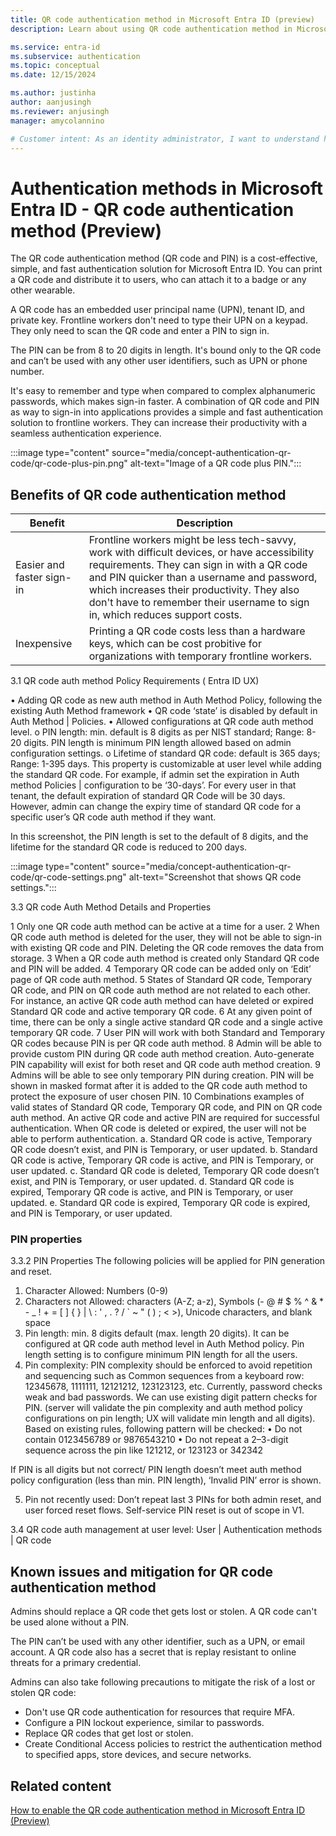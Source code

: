 ```yaml
---
title: QR code authentication method in Microsoft Entra ID (preview)
description: Learn about using QR code authentication method in Microsoft Entra ID to help improve and secure sign-in events for frontline workers.

ms.service: entra-id
ms.subservice: authentication
ms.topic: conceptual
ms.date: 12/15/2024

ms.author: justinha
author: aanjusingh
ms.reviewer: anjusingh
manager: amycolannino

# Customer intent: As an identity administrator, I want to understand how to use QR code authentication in Microsoft Entra ID to improve and secure user sign-in events for frontline workers
---
```


# Authentication methods in Microsoft Entra ID - QR code authentication method (Preview)

The QR code authentication method (QR code and PIN) is a cost-effective, simple, and fast authentication solution for Microsoft Entra ID. 
You can print a QR code and distribute it to users, who can attach it to a badge or any other wearable. 

A QR code has an embedded user principal name (UPN), tenant ID, and private key. 
Frontline workers don't need to type their UPN on a keypad. They only need to scan the QR code and enter a PIN to sign in. 

The PIN can be from 8 to 20 digits in length. 
It's bound only to the QR code and can’t be used with any other user identifiers, such as UPN or phone number.

It's easy to remember and type when compared to complex alphanumeric passwords, which makes sign-in faster. 
A combination of QR code and PIN as way to sign-in into applications provides a simple and fast authentication solution to frontline workers. 
They can increase their productivity with a seamless authentication experience. 

:::image type="content" source="media/concept-authentication-qr-code/qr-code-plus-pin.png" alt-text="Image of a QR code plus PIN.":::


## Benefits of QR code authentication method

Benefit | Description
--------|------------
Easier and faster sign-in | Frontline workers might be less tech-savvy, work with difficult devices, or have accessibility requirements. They can sign in with a QR code and PIN quicker than a username and password, which increases their productivity. They also don't have to remember their username to sign in, which reduces support costs. 
Inexpensive | Printing a QR code costs less than a hardware keys, which can be cost probitive for organizations with temporary frontline workers.

3.1	QR code auth method Policy Requirements ( Entra ID UX)

•	Adding QR code as new auth method in Auth Method Policy, following the existing Auth Method framework
•	QR code ‘state’ is disabled by default in Auth Method | Policies.
•	Allowed configurations at QR code auth method level. 
o	PIN length: min. default is 8 digits as per NIST standard; Range: 8-20 digits. PIN length is minimum PIN length allowed based on admin configuration settings.
o	Lifetime of standard QR code: default is 365 days; Range: 1-395 days. This property is customizable at user level while adding the standard QR code. For example, if admin set the expiration in Auth method Policies | configuration to be ‘30-days’. For every user in that tenant, the default expiration of standard QR Code will be 30 days. However, admin can change the expiry time of standard QR code for a specific user’s QR code auth method if they want.

In this screenshot, the PIN length is set to the default of 8 digits, and the lifetime for the standard QR code is reduced to 200 days.

:::image type="content" source="media/concept-authentication-qr-code/qr-code-settings.png" alt-text="Screenshot that shows QR code settings.":::

3.3	QR code Auth Method Details and Properties

1	Only one QR code auth method can be active at a time for a user.
2	When QR code auth method is deleted for the user, they will not be able to sign-in with existing QR code and PIN. Deleting the QR code removes the data from storage.
3	When a QR code auth method is created only Standard QR code and PIN will be added.
4	Temporary QR code can be added only on ‘Edit’ page of QR code auth method.
5	States of Standard QR code, Temporary QR code, and PIN on QR code auth method are not related to each other. For instance, an active QR code auth method can have deleted or expired Standard QR code and active temporary QR code. 
6	At any given point of time, there can be only a single active standard QR code and a single active temporary QR code.
7	User PIN will work with both Standard and Temporary QR codes because PIN is per QR code auth method.
8	Admin will be able to provide custom PIN during QR code auth method creation. Auto-generate PIN capability will exist for both reset and QR code auth method creation.
9	Admins will be able to see only temporary PIN during creation. PIN will be shown in masked format after it is added to the QR code auth method to protect the exposure of user chosen PIN.
10	Combinations examples of valid states of Standard QR code, Temporary QR code, and PIN on QR code auth method. An active QR code and active PIN are required for successful authentication. When QR code is deleted or expired, the user will not be able to perform authentication.
a.	Standard QR code is active, Temporary QR code doesn’t exist, and PIN is Temporary, or user updated.
b.	Standard QR code is active, Temporary QR code is active, and PIN is Temporary, or user updated.
c.	Standard QR code is deleted, Temporary QR code doesn’t exist, and PIN is Temporary, or user updated.
d.	Standard QR code is expired, Temporary QR code is active, and PIN is Temporary, or user updated.
e.	Standard QR code is expired, Temporary QR code is expired, and PIN is Temporary, or user updated.




### PIN properties

3.3.2	PIN Properties 
The following policies will be applied for PIN generation and reset. 

1.	Character Allowed: Numbers (0-9)
2.	Characters not Allowed: characters (A-Z; a-z), Symbols (- @ # $ % ^ & * - _ ! + = [ ] { } | \ : ' , . ? / ` ~ " ( ) ; < >), Unicode characters, and blank space
3.	Pin length: min. 8 digits default (max. length 20 digits). It can be configured at QR code auth method level in Auth Method policy. Pin length setting is to configure minimum PIN length for all the users.
4.	Pin complexity: PIN complexity should be enforced to avoid repetition and sequencing such as Common sequences from a keyboard row: 12345678, 1111111, 12121212, 123123123, etc. Currently, password checks weak and bad passwords. We can use existing digit pattern checks for PIN. (server will validate the pin complexity and auth method policy configurations on pin length; UX will validate min length and all digits). Based on existing rules, following pattern will be checked:
•	Do not contain 0123456789 or 9876543210
•	Do not repeat a 2–3-digit sequence across the pin like 121212, or 123123 or 342342

If PIN is all digits but not correct/ PIN length doesn’t meet auth method policy configuration (less than min. PIN length), ‘Invalid PIN’ error is shown.

5.	Pin not recently used: Don’t repeat last 3 PINs for both admin reset, and user forced reset flows. Self-service PIN reset is out of scope in V1.


3.4	QR code auth management at user level: User | Authentication methods | QR code

## Known issues and mitigation for QR code authentication method 

Admins should replace a QR code thet gets lost or stolen. 
A QR code can't be used alone without a PIN. 

The PIN can’t be used with any other identifier, such as a UPN, or email account. 
A QR code also has a secret that is replay resistant to online threats for a primary credential.

Admins can also take following precautions to mitigate the risk of a lost or stolen QR code:

- Don't use QR code authentication for resources that require MFA.
- Configure a PIN lockout experience, similar to passwords.
- Replace QR codes that get lost or stolen.
- Create Conditional Access policies to restrict the authentication method to specified apps, store devices, and secure networks.


## Related content

[How to enable the QR code authentication method in Microsoft Entra ID (Preview)](how-to-authentication-qr-code.md)
